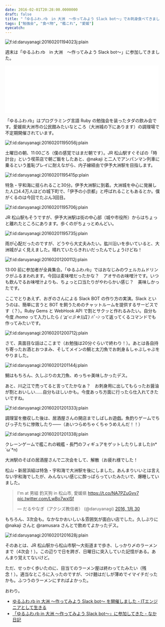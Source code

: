 ```yaml
---
date: 2016-02-01T20:28:00.0000000
draft: false
title: "「ゆるふわ.rb　in 大洲　〜作ってみよう Slack bot〜」でお刺身食べてきました。"
tags: ["勉強会", "食べ物", "艦これ", "愛媛"]
eyecatch: 
---
```

<p><span itemscope itemtype="http://schema.org/Photograph"><img src="20160201194023.jpg" alt="f:id:daruyanagi:20160201194023j:plain" title="f:id:daruyanagi:20160201194023j:plain" class="hatena-fotolife" itemprop="image"></span></p><p>週末は「ゆるふわ.rb　in 大洲　〜作ってみよう Slack bot〜」に参加してきました。</p><p><iframe src="//hatenablog-parts.com/embed?url=https%3A%2F%2Fyurufuwa.doorkeeper.jp%2Fevents%2F37504" title="ゆるふわ.rb　in 大洲　〜作ってみよう Slack bot〜" class="embed-card embed-webcard" scrolling="no" frameborder="0" style="display: block; width: 100%; height: 155px; max-width: 500px; margin: 10px 0px;"></iframe></p><p>「ゆるふわ.rb」はプログラミング言語 Ruby の勉強会を装ったタダの飲み会です。愛媛県大洲市の公民館みたいなところ（大洲城の下にあります）の調理場で不定期開催されています。</p><p><span itemscope itemtype="http://schema.org/Photograph"><img src="20160201195056.jpg" alt="f:id:daruyanagi:20160201195056j:plain" title="f:id:daruyanagi:20160201195056j:plain" class="hatena-fotolife" itemprop="image"></span></p><p>土曜日の朝、11:00ごろ（僕の感覚ではまだ朝です）。JR 松山駅すぐそばの「時計台」という喫茶店で朝ご飯をしたあと、@nakaji と二人でアンパンマン列車に乗るという羞恥プレイに耐えながら、内子線経由で伊予大洲駅を目指します。</p><p><span itemscope itemtype="http://schema.org/Photograph"><img src="20160201195415.png" alt="f:id:daruyanagi:20160201195415p:plain" title="f:id:daruyanagi:20160201195415p:plain" class="hatena-fotolife" itemprop="image"></span></p><p>特急・宇和海に揺られること30分。伊予大洲駅に到着。大洲城を中心に発展した人口4.4万人ほどの城下町で、「伊予の小京都」と呼ばれることもあるとか。僕がくるのは今回でたぶん3回目。</p><p><span itemscope itemtype="http://schema.org/Photograph"><img src="20160201195706.jpg" alt="f:id:daruyanagi:20160201195706j:plain" title="f:id:daruyanagi:20160201195706j:plain" class="hatena-fotolife" itemprop="image"></span></p><p>JR 松山駅もそうですが、伊予大洲駅は街の中心部（城や市役所）からはちょっと離れたところにあります。歩くのがちょっとめんどい。</p><p><span itemscope itemtype="http://schema.org/Photograph"><img src="20160201195735.jpg" alt="f:id:daruyanagi:20160201195735j:plain" title="f:id:daruyanagi:20160201195735j:plain" class="hatena-fotolife" itemprop="image"></span></p><p>雨が心配だったのですが、どうやら大丈夫みたい。肱川沿いを歩いていると、大洲城がよく見えました。晴れていたらきれいだったんでしょうけどね！</p><p><span itemscope itemtype="http://schema.org/Photograph"><img src="20160201200112.jpg" alt="f:id:daruyanagi:20160201200112j:plain" title="f:id:daruyanagi:20160201200112j:plain" class="hatena-fotolife" itemprop="image"></span></p><p>13:00 前に参加者が全員集合。「ゆるふわ.rb」ではおなじみのウェルカムドリンクがふるまわれます。今回は麦味噌だったかな？　アオサのお味噌汁です。いつも飲んでるお味噌汁よりも、ちょっと口当たりがやわらかい感じ？　美味しかったです。</p><p>ここでとりあえず、おぎのさんによる Slack BOT の作り方の実演。Slack というのは、簡単に言うと BOT を飼うためのチャットルームを提供するサービスです（？）。Ruby Gems と WebHook API で割とサクッと作れるみたい。自分も今度 <i>/homo</i> って入力したら <i>( ‘д‘⊂彡☆))Д´) ﾊﾟｰﾝ</i> って返ってくるコマンドでも作ってみたいです。</p><p><span itemscope itemtype="http://schema.org/Photograph"><img src="20160201200712.jpg" alt="f:id:daruyanagi:20160201200712j:plain" title="f:id:daruyanagi:20160201200712j:plain" class="hatena-fotolife" itemprop="image"></span></p><p>さて、真面目な話はここまで（お勉強は20分ぐらいで終わり！）。あとは各自持ち寄ったお酒とおつまみ、そしてメインの鯛と太刀魚でお刺身＆しゃぶしゃぶをやりました。</p><p><span itemscope itemtype="http://schema.org/Photograph"><img src="20160201201144.jpg" alt="f:id:daruyanagi:20160201201144j:plain" title="f:id:daruyanagi:20160201201144j:plain" class="hatena-fotolife" itemprop="image"></span></p><p>鯛はもちろん、久しぶりの太刀魚、めっちゃ美味しかったデス。</p><p>あと、川之江で売ってると言ってたかなぁ？　お刺身用に出してもらったお醤油が割とおいしい……自分もほしいかも。今度あっち方面に行ったら仕入れてきたいですね。</p><p><span itemscope itemtype="http://schema.org/Photograph"><img src="20160201201333.jpg" alt="f:id:daruyanagi:20160201201333j:plain" title="f:id:daruyanagi:20160201201333j:plain" class="hatena-fotolife" itemprop="image"></span></p><p>調理室を撤収した後は、居酒屋さんの開店までしばしお遊戯。魚釣りゲームでちびっ子たちに惨敗したり――（あいつらめちゃくちゃうめえんだ！！）</p><p><span itemscope itemtype="http://schema.org/Photograph"><img src="20160201201338.jpg" alt="f:id:daruyanagi:20160201201338j:plain" title="f:id:daruyanagi:20160201201338j:plain" class="hatena-fotolife" itemprop="image"></span></p><p>クレーンゲームで艦これの戦艦・長門のフィギュアをゲットしたりしました(n*´ω`*n)</p><p>大洲駅のそばの居酒屋さんで二次会をして、解散（お疲れ様でした！</p><p>松山・新居浜組は特急・宇和海で大洲駅を後にしました。あんまりいいとは言えない宇和海でしたが、みんないい感じに酔っぱらっていたみたいで、爆睡していました。</p><p><blockquote class="twitter-tweet" lang="ja"><p lang="ja" dir="ltr">I&#39;m at 男組 釣天狗 in 松山市, 愛媛県 <a href="https://t.co/NA7PZuGvv7">https://t.co/NA7PZuGvv7</a> <a href="https://t.co/LwBo7wxlSf">pic.twitter.com/LwBo7wxlSf</a></p>&mdash; だるやなぎ（アクシズ教信者） (@daruyanagi) <a href="https://twitter.com/daruyanagi/status/693417213299154945">2016, 1月 30</a></blockquote><script async src="//platform.twitter.com/widgets.js" charset="utf-8"></script></p><p>もちろん、3次会も。なかなかおいしい＆雰囲気が面白い店でした。久しぶりに @nakaji さんと @ramusara さんとで飲めてよかったデス。</p><p><span itemscope itemtype="http://schema.org/Photograph"><img src="20160201201628.jpg" alt="f:id:daruyanagi:20160201201628j:plain" title="f:id:daruyanagi:20160201201628j:plain" class="hatena-fotolife" itemprop="image"></span></p><p>そのあとは、JR 松山駅から松山市駅～大街道まで歩き、しっかり〆のラーメンまで（4次会！）。この辺りで日を跨ぎ、日曜日に突入していた記憶がある。あんまり覚えてないけど。</p><p>ただ、せっかく歩いたのに、目当てのラーメン屋は終わってたみたい（残念！）。適当なところに入ったのですが、つけ麺はだしが薄めでイマイチだったかも。ふつうのラーメンにすればよかった。</p><p>おわり。</p>

<ul>
<li><a href="http://d.hatena.ne.jp/ogin_s57/20160201/1454290509">&#x3086;&#x308B;&#x3075;&#x308F;.rb in &#x5927;&#x6D32; &#x301C;&#x4F5C;&#x3063;&#x3066;&#x307F;&#x3088;&#x3046; Slack bot&#x301C; &#x3092;&#x958B;&#x50AC;&#x3057;&#x307E;&#x3057;&#x305F; - IT&#x30A8;&#x30F3;&#x30B8;&#x30CB;&#x30A2;&#x3068;&#x3057;&#x3066;&#x751F;&#x304D;&#x308B;</a></li>
<li><a href="http://nakaji.hatenablog.com/entry/2016/01/31/110000">&#x300C;&#x3086;&#x308B;&#x3075;&#x308F;.rb in &#x5927;&#x6D32; &#x301C;&#x4F5C;&#x3063;&#x3066;&#x307F;&#x3088;&#x3046; Slack bot&#x301C;&#x300D;&#x306B;&#x53C2;&#x52A0;&#x3057;&#x3066;&#x304D;&#x305F; - &#x306A;&#x304B;&#x65E5;&#x8A18;</a></li>
</ul>